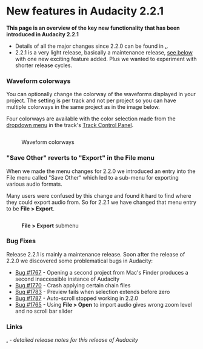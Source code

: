 # New features in Audacity 2.2.1

**This page is an overview of the key new functionality that has been introduced in Audacity 2.2.1**

* Details of all the major changes since 2.2.0 can be found in [.](./ "mention").
* 2.2.1 is a very light release, basically a maintenance release, [see below](broken-reference) with one new exciting feature added. Plus we wanted to experiment with shorter release cycles.

### Waveform colorways

You can optionally change the colorway of the waveforms displayed in your project. The setting is per track and not per project so you can have multiple colorways in the same project as in the image below.

Four colorways are available with the color selection made from the [dropdown menu](http://manual.audacityteam.org/man/audio\_track\_dropdown\_menu.html) in the track's [Track Control Panel](http://manual.audacityteam.org/man/track\_control\_panel\_and\_vertical\_scale.html).

<figure><img src="../../../../../../.gitbook/assets/4color.png" alt=""><figcaption><p>Waveform colorways</p></figcaption></figure>

### "Save Other" reverts to "Export" in the File menu

When we made the menu changes for 2.2.0 we introduced an entry into the File menu called "Save Other" which led to a sub-menu for exporting various audio formats.

Many users were confused by this change and found it hard to find where they could export audio from. So for 2.2.1 we have changed that menu entry to be **File > Export**.

<figure><img src="../../../../../../.gitbook/assets/exportmenu.png" alt=""><figcaption><p><strong>File > Export</strong> submenu</p></figcaption></figure>

### Bug Fixes

Release 2.2.1 is mainly a maintenance release. Soon after the release of 2.2.0 we discovered some problematical bugs in Audacity:

* [Bug #1767](http://bugzilla.audacityteam.org/show\_bug.cgi?id=1767) - Opening a second project from Mac's Finder produces a second inaccessible instance of Audacity
* [Bug #1770](http://bugzilla.audacityteam.org/show\_bug.cgi?id=1770) - Crash applying certain chain files
* [Bug #1783](http://bugzilla.audacityteam.org/show\_bug.cgi?id=1783) - Preview fails when selection extends before zero
* [Bug #1787](https://bugzilla.audacityteam.org/show\_bug.cgi?id=1787) - Auto-scroll stopped working in 2.2.0
* [Bug #1765](http://bugzilla.audacityteam.org/show\_bug.cgi?id=1765) - Using **File > Open** to import audio gives wrong zoom level and no scroll bar slider

### Links

[.](./ "mention") _- detailed release notes for this release of Audacity_
